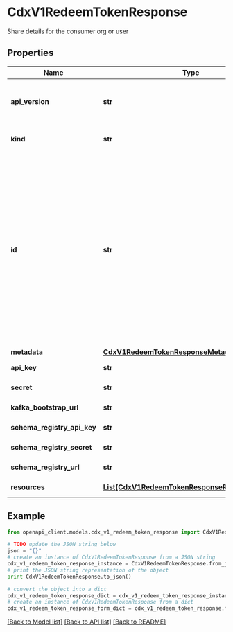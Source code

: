 # CdxV1RedeemTokenResponse

Share details for the consumer org or user

## Properties
Name | Type | Description | Notes
------------ | ------------- | ------------- | -------------
**api_version** | **str** | APIVersion defines the schema version of this representation of a resource. | [optional] [readonly] 
**kind** | **str** | Kind defines the object this REST resource represents. | [optional] [readonly] 
**id** | **str** | ID is the \&quot;natural identifier\&quot; for an object within its scope/namespace; it is normally unique across time but not space. That is, you can assume that the ID will not be reclaimed and reused after an object is deleted (\&quot;time\&quot;); however, it may collide with IDs for other object &#x60;kinds&#x60; or objects of the same &#x60;kind&#x60; within a different scope/namespace (\&quot;space\&quot;). | [optional] [readonly] 
**metadata** | [**CdxV1RedeemTokenResponseMetadata**](CdxV1RedeemTokenResponseMetadata.md) |  | [optional] 
**api_key** | **str** | The api key | [optional] [readonly] 
**secret** | **str** | The api key secret | [optional] [readonly] 
**kafka_bootstrap_url** | **str** | The kafka cluster bootstrap url | [optional] [readonly] 
**schema_registry_api_key** | **str** | The api key for schema registry | [optional] [readonly] 
**schema_registry_secret** | **str** | The api key secret for schema registry | [optional] [readonly] 
**schema_registry_url** | **str** | The schema registry endpoint url | [optional] [readonly] 
**resources** | [**List[CdxV1RedeemTokenResponseResourcesInner]**](CdxV1RedeemTokenResponseResourcesInner.md) | List of shared resources | [optional] 

## Example

```python
from openapi_client.models.cdx_v1_redeem_token_response import CdxV1RedeemTokenResponse

# TODO update the JSON string below
json = "{}"
# create an instance of CdxV1RedeemTokenResponse from a JSON string
cdx_v1_redeem_token_response_instance = CdxV1RedeemTokenResponse.from_json(json)
# print the JSON string representation of the object
print CdxV1RedeemTokenResponse.to_json()

# convert the object into a dict
cdx_v1_redeem_token_response_dict = cdx_v1_redeem_token_response_instance.to_dict()
# create an instance of CdxV1RedeemTokenResponse from a dict
cdx_v1_redeem_token_response_form_dict = cdx_v1_redeem_token_response.from_dict(cdx_v1_redeem_token_response_dict)
```
[[Back to Model list]](../ccloud/README.md#documentation-for-models) [[Back to API list]](../ccloud/README.md#documentation-for-api-endpoints) [[Back to README]](../ccloud/README.md)


